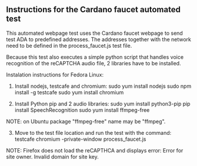 
Instructions for the Cardano faucet automated test 
------------------------------------------------------------------------

This automated webpage test uses the Cardano faucet webpage to send test
ADA to predefined addresses. The addresses together with the network need
to be defined in the process_faucet.js test file. 

Because this test also executes a simple python script that handles voice
recognition of the reCAPTCHA audio file, 2 libraries have to be installed.

Instalation instructions for Fedora Linux: 

1. Install nodejs, testcafe and chromium: 
sudo yum install nodejs 
sudo npm install -g testcafe 
sudo yum install chromium 

2. Install Python pip and 2 audio libraries: 
sudo yum install python3-pip
pip install SpeechRecognition
sudo yum install ffmpeg-free

NOTE: on Ubuntu package "ffmpeg-free" name may be "ffmpeg". 

3. Move to the test file location and run the test with the command: 
testcafe chromium -private-window process_faucet.js 

NOTE: Firefox does not load the reCAPTHCA and displays error:
      Error for site owner. Invalid domain for site key. 

